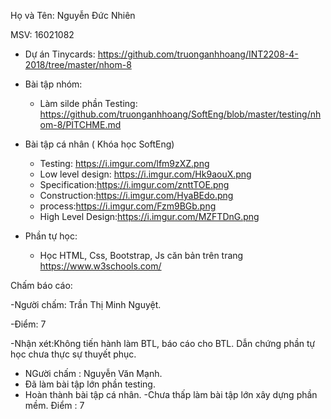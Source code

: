  Họ và Tên: Nguyễn Đức Nhiên

 MSV: 16021082
- Dự án Tinycards: https://github.com/truonganhhoang/INT2208-4-2018/tree/master/nhom-8
- Bài tập nhóm:
	- Làm silde phần Testing: https://github.com/truonganhhoang/SoftEng/blob/master/testing/nhom-8/PITCHME.md


- Bài tập cá nhân ( Khóa học SoftEng)
	- Testing: https://i.imgur.com/lfm9zXZ.png
	- Low level design: https://i.imgur.com/Hk9aouX.png
	- Specification:https://i.imgur.com/znttTOE.png
	- Construction:https://i.imgur.com/HyaBEdo.png
	- process:https://i.imgur.com/Fzm9BGb.png
	- High Level Design:https://i.imgur.com/MZFTDnG.png
- Phần tự học:
	+ Học HTML, Css, Bootstrap, Js căn bản trên trang https://www.w3schools.com/
	
 Chấm báo cáo:
 
 -Người chấm: Trần Thị Minh Nguyệt.
 
 -Điểm: 7
 
 -Nhận xét:Không tiến hành làm BTL, báo cáo cho BTL. Dẫn chứng phần tự học chưa thực sự thuyết phục.
  - NGười chấm : Nguyễn Văn Mạnh.
  - Đã làm bài tập lớn phần testing.
  - Hoàn thành bài tập cá nhân.
  -Chưa thấp làm bài tập lớn xây dựng phần mềm.
  Điểm : 7
 		
